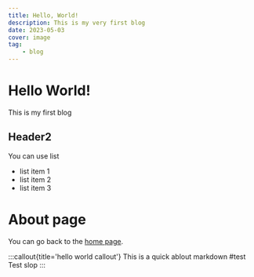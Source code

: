 ```yaml
---
title: Hello, World!
description: This is my very first blog
date: 2023-05-03
cover: image
tag:
    - blog
---
```



# Hello World!

This is my first blog

## Header2

You can use list 

- list item 1
- list item 2
- list item 3

# About page

You can go back to the [home page](/).

:::callout{title='hello world callout'}
This is a quick ablout markdown
#test 
Test slop
:::
